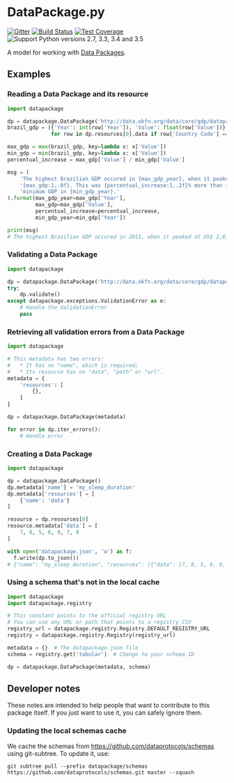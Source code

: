 # DataPackage.py

[![Gitter](https://img.shields.io/gitter/room/frictionlessdata/chat.svg)](https://gitter.im/frictionlessdata/chat)
[![Build Status](https://travis-ci.org/datapackages/datapackage-py.svg?branch=master)](https://travis-ci.org/datapackages/datapackage-py)
[![Test Coverage](https://coveralls.io/repos/datapackages/datapackage-py/badge.svg?branch=master&service=github)](https://coveralls.io/github/datapackages/datapackage-py)
![Support Python versions 2.7, 3.3, 3.4 and 3.5](https://img.shields.io/badge/python-2.7%2C%203.3%2C%203.4%2C%203.5-blue.svg)

A model for working with [Data Packages].

  [Data Packages]: http://dataprotocols.org/data-packages/

## Examples


### Reading a Data Package and its resource

```python
import datapackage

dp = datapackage.DataPackage('http://data.okfn.org/data/core/gdp/datapackage.json')
brazil_gdp = [{'Year': int(row['Year']), 'Value': float(row['Value'])}
              for row in dp.resources[0].data if row['Country Code'] == 'BRA']

max_gdp = max(brazil_gdp, key=lambda x: x['Value'])
min_gdp = min(brazil_gdp, key=lambda x: x['Value'])
percentual_increase = max_gdp['Value'] / min_gdp['Value']

msg = (
    'The highest Brazilian GDP occured in {max_gdp_year}, when it peaked at US$ '
    '{max_gdp:1,.0f}. This was {percentual_increase:1,.2f}% more than its '
    'minimum GDP in {min_gdp_year}.'
).format(max_gdp_year=max_gdp['Year'],
         max_gdp=max_gdp['Value'],
         percentual_increase=percentual_increase,
         min_gdp_year=min_gdp['Year'])

print(msg)
# The highest Brazilian GDP occured in 2011, when it peaked at US$ 2,615,189,973,181. This was 172.44% more than its minimum GDP in 1960.
```

### Validating a Data Package

```python
import datapackage

dp = datapackage.DataPackage('http://data.okfn.org/data/core/gdp/datapackage.json')
try:
    dp.validate()
except datapackage.exceptions.ValidationError as e:
    # Handle the ValidationError
    pass
```

### Retrieving all validation errors from a Data Package

```python
import datapackage

# This metadata has two errors:
#   * It has no "name", which is required;
#   * Its resource has no "data", "path" or "url".
metadata = {
    'resources': [
        {},
    ]
}

dp = datapackage.DataPackage(metadata)

for error in dp.iter_errors():
    # Handle error
```

### Creating a Data Package

```python
import datapackage

dp = datapackage.DataPackage()
dp.metadata['name'] = 'my_sleep_duration'
dp.metadata['resources'] = [
    {'name': 'data'}
]

resource = dp.resources[0]
resource.metadata['data'] = [
    7, 8, 5, 6, 9, 7, 8
]

with open('datapackage.json', 'w') as f:
  f.write(dp.to_json())
# {"name": "my_sleep_duration", "resources": [{"data": [7, 8, 5, 6, 9, 7, 8], "name": "data"}]}
```

### Using a schema that's not in the local cache

```python
import datapackage
import datapackage.registry

# This constant points to the official registry URL
# You can use any URL or path that points to a registry CSV
registry_url = datapackage.registry.Registry.DEFAULT_REGISTRY_URL
registry = datapackage.registry.Registry(registry_url)

metadata = {}  # The datapackage.json file
schema = registry.get('tabular')  # Change to your schema ID

dp = datapackage.DataPackage(metadata, schema)
```

## Developer notes

These notes are intended to help people that want to contribute to this
package itself. If you just want to use it, you can safely ignore them.

### Updating the local schemas cache

We cache the schemas from <https://github.com/dataprotocols/schemas>
using git-subtree. To update it, use:

    git subtree pull --prefix datapackage/schemas https://github.com/dataprotocols/schemas.git master --squash
